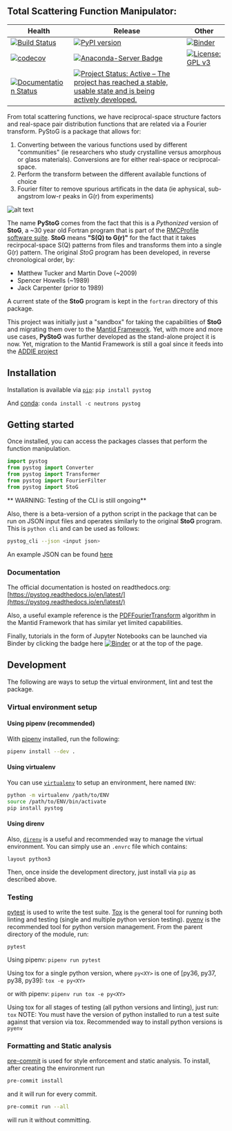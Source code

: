 Total Scattering Function Manipulator:
-----------------------------------------------------------

| Health | Release | Other  |
|--------|---------|------------|
| [![Build Status](https://img.shields.io/endpoint.svg?url=https%3A%2F%2Factions-badge.atrox.dev%2Fneutrons%2Fpystog%2Fbadge%3Fref%3Dmaster&style=plastic)](https://actions-badge.atrox.dev/neutrons/pystog/goto?ref=master) | [![PyPI version](https://badge.fury.io/py/pystog.svg)](https://badge.fury.io/py/pystog) | [![Binder](https://mybinder.org/badge_logo.svg)](https://mybinder.org/v2/gh/neutrons/pystog/master?filepath=tutorials) |
| [![codecov](https://codecov.io/gh/neutrons/pystog/branch/master/graph/badge.svg)](https://codecov.io/gh/neutrons/pystog) | [![Anaconda-Server Badge](https://anaconda.org/neutrons/pystog/badges/version.svg)](https://anaconda.org/neutrons/pystog)| [![License: GPL v3](https://img.shields.io/badge/License-GPLv3-blue.svg)](https://www.gnu.org/licenses/gpl-3.0)  |
|[![Documentation Status](https://readthedocs.org/projects/pystog/badge/?version=latest)](https://pystog.readthedocs.io/en/latest/?badge=latest) | [![Project Status: Active – The project has reached a stable, usable state and is being actively developed.](https://www.repostatus.org/badges/latest/active.svg)](https://www.repostatus.org/#active) |  |

From total scattering functions, we have reciprocal-space structure factors and real-space pair distribution functions that are related via a Fourier transform.
PyStoG is a package that allows for:
1. Converting between the various functions used by different "communities" (ie researchers who study crystalline versus amorphous or glass materials). Conversions are for either real-space or reciprocal-space.
2. Perform the transform between the different available functions of choice
3. Fourier filter to remove spurious artificats in the data (ie aphysical, sub-angstrom low-r peaks in G(r) from experiments)

![alt text](https://raw.githubusercontent.com/neutrons/pystog/master/images/sofq_to_gofr.png)


The name **PyStoG** comes from the fact that this is a _Pythonized_ version of **StoG**, a ~30 year old Fortran program that is part of the [RMCProfile software suite](http://www.rmcprofile.org/Main_Page).
**StoG** means **"S(Q) to G(r)"** for the fact that it takes recirpocal-space S(Q) patterns from files and transforms them into a single G(r) pattern.
The original *StoG* program has been developed, in reverse chronological order, by:

 * Matthew Tucker and Martin Dove (~2009)
 * Spencer Howells (~1989)
 * Jack Carpenter (prior to 1989)

 A current state of the **StoG** program is kept in the `fortran` directory of this package.

This project was initially just a "sandbox" for taking the capabilities of **StoG** and migrating them over to the [Mantid Framework](https://github.com/mantidproject/mantid).
Yet, with more and more use cases, **PyStoG** was further developed as the stand-alone project it is now.
Yet, migration to the Mantid Framework is still a goal since it feeds into the [ADDIE project](https://github.com/neutrons/addie)

## Installation

Installation is available via [`pip`](https://pip.pypa.io/en/stable/):
`pip install pystog`

And [conda](https://docs.conda.io/en/latest/):
`conda install -c neutrons pystog`

## Getting started

Once installed, you can access the packages classes that perform the function manipulation.

```python
import pystog
from pystog import Converter
from pystog import Transformer
from pystog import FourierFilter
from pystog import StoG
```
** WARNING: Testing of the CLI is still ongoing**

Also, there is a beta-version of a python script in the package that can be run on JSON input files and operates similarly to the original **StoG** program.
This is `python cli` and can be used as follows:

```bash
pystog_cli --json <input json>
```
An example JSON can be found [here](https://github.com/neutrons/pystog/blob/master/data/examples/argon_pystog.json)

### Documentation
The official documentation is hosted on readthedocs.org: [https://pystog.readthedocs.io/en/latest/](https://pystog.readthedocs.io/en/latest/)

Also, a useful example reference is the [PDFFourierTransform](http://docs.mantidproject.org/nightly/algorithms/PDFFourierTransform-v1.html) algorithm in the Mantid Framework that has similar yet limited capabilities.

Finally, tutorials in the form of Jupyter Notebooks can be launched via Binder by clicking the badge here [![Binder](https://mybinder.org/badge_logo.svg)](https://mybinder.org/v2/gh/neutrons/pystog/master?filepath=tutorials) or at the top of the page.

## Development

The following are ways to setup the virtual environment, lint and test the package.

### Virtual environment setup

#### Using pipenv (recommended)
With [pipenv](https://pipenv.pypa.io/en/latest/) installed, run the following:
```bash
pipenv install --dev .
```

#### Using virtualenv
You can use [`virtualenv`](https://virtualenv.pypa.io/en/latest/) to setup an environment, here named `ENV`:

```bash
python -m virtualenv /path/to/ENV
source /path/to/ENV/bin/activate
pip install pystog
```

#### Using direnv
Also, [`direnv`](https://github.com/direnv/direnv) is a useful and recommended way to manage the virtual environment.
You can simply use an `.envrc` file which contains:

`layout python3`

Then, once inside the development directory, just install via `pip` as described above.

### Testing
[pytest](https://docs.pytest.org/en/latest/) is used to write the test suite.
[Tox](https://tox.readthedocs.io/en/latest/) is the general tool for running both linting and testing (single and multiple python version testing).
[pyenv](https://github.com/pyenv/pyenv) is the recommended tool for python version management.
From the parent directory of the module, run:

`pytest`

Using pipenv:
`pipenv run pytest`

Using tox for a single python version,
where `py<XY>` is one of [py36, py37, py38, py39]:
`tox -e py<XY>`

or with pipenv:
`pipenv run tox -e py<XY>`

Using tox for all stages of testing (all python versions and linting), just run:
`tox`
NOTE: You must have the version of python installed to run a test suite against that version via tox.
Recommended way to install python versions is `pyenv`

### Formatting and Static analysis
[pre-commit](https://pre-commit.com/) is used for style enforcement and static analysis.
To install, after creating the environment run
```sh
pre-commit install
```
and it will run for every commit.
```sh
pre-commit run --all
```
will run it without committing.
